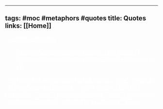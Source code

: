 ----
tags: #moc #metaphors #quotes 
title: Quotes
links: [[Home]]
----

<a style="text-decoration: underline; font-weight: bold; font-size: 20; color: white"> ~> 100s - Quotes
<!--INDEX1-->
- [[Notes/Quotes/Quotes/Note 1.md|Note 1]]
- [[Notes/Quotes/Quotes/Note 2.md|+ New Note +]]

<%+tp.user.autoindex({ excludedir: "bin", indexdir: "Notes/Quotes/Quotes", indexname: "INDEX1", lineindex: "true", newnotebutton: "true", targetfile: "Indexes/Quotes", wikilinktags: "name" })%>
<!--INDEX1-->
